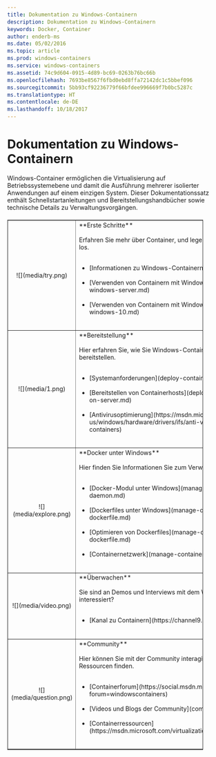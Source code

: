 ```yaml
---
title: Dokumentation zu Windows-Containern
description: Dokumentation zu Windows-Containern
keywords: Docker, Container
author: enderb-ms
ms.date: 05/02/2016
ms.topic: article
ms.prod: windows-containers
ms.service: windows-containers
ms.assetid: 74c9d604-0915-4d89-bc69-0263b76bc66b
ms.openlocfilehash: 7693be8567f6fbd0ebd8ffa72142dc1c5bbef096
ms.sourcegitcommit: 5bb93cf92236779f66bfdee996669f7b0bc5287c
ms.translationtype: HT
ms.contentlocale: de-DE
ms.lasthandoff: 10/18/2017
---
```

# <a name="windows-containers-documentation"></a>Dokumentation zu Windows-Containern

Windows-Container ermöglichen die Virtualisierung auf Betriebssystemebene und damit die Ausführung mehrerer isolierter Anwendungen auf einem einzigen System. Dieser Dokumentationssatz enthält Schnellstartanleitungen und Bereitstellungshandbücher sowie technische Details zu Verwaltungsvorgängen.

<table border="1" style="background-color:FFFFCC;border-collapse:collapse;border:1px solid FFCC00;color:000000;width:90%; margin-top: 20px" cellpadding="25" cellspacing="5">
<tr>
<td ><center>![](media/try.png)</center></td>
<td>**Erste Schritte**<br /><br />
Erfahren Sie mehr über Container, und legen Sie direkt mit ihrer Verwendung los.<br /><br />
<ul>
<li>[Informationen zu Windows-Containern](about/index.md)<br /><br /></li>
<li>[Verwenden von Containern mit Windows Server](quick-start/quick-start-windows-server.md)<br /><br /></li>
<li>[Verwenden von Containern mit Windows10](quick-start/quick-start-windows-10.md)<br /><br /></li>
</ul>
</td>
</tr>
<tr>
<td ><center>![](media/1.png)</center></td>
<td>**Bereitstellung**<br /><br />
Hier erfahren Sie, wie Sie Windows-Container unter Windows Server2016 bereitstellen.<br /><br />
<ul>
<li>[Systemanforderungen](deploy-containers/system-requirements.md)<br /><br /></li>
<li>[Bereitstellen von Containerhosts](deploy-containers/deploy-containers-on-server.md)<br /><br /></li>
<li>[Antivirusoptimierung](https://msdn.microsoft.com/en-us/windows/hardware/drivers/ifs/anti-virus-optimization-for-windows-containers)<br /><br /></li>
</ul>
</td>
</tr>

<tr>
<td ><center>![](media/explore.png)</center></td>
<td>**Docker unter Windows**<br /><br />
Hier finden Sie Informationen Sie zum Verwalten von Docker unter Windows.<br /><br />
<ul>
<li>[Docker-Modul unter Windows](manage-docker/configure-docker-daemon.md)<br /><br /></li>
<li>[Dockerfiles unter Windows](manage-docker/manage-windows-dockerfile.md)<br /><br /></li>
<li>[Optimieren von Dockerfiles](manage-docker/optimize-windows-dockerfile.md)<br /><br /></li>
<li>[Containernetzwerk](manage-containers/container-networking.md)<br /><br /></li>
</ul>
</td>
</tr>

<tr>
<td ><center>![](media/video.png)</center></td>
<td>**Überwachen**<br /><br />
Sie sind an Demos und Interviews mit dem Windows-Container-Team interessiert?<br /><br />
<ul>
<li>[Kanal zu Containern](https://channel9.msdn.com/Blogs/containers)</li>
</ul>
<br />
</td>
</tr>

<tr>
<td ><center>![](media/question.png)</center></td>
<td>**Community**<br /><br />
Hier können Sie mit der Community interagieren, Beispiele testen und weitere Ressourcen finden.<br /><br />
<ul>
<li>[Containerforum](https://social.msdn.microsoft.com/Forums/en-US/home?forum=windowscontainers)<br /><br /></li>
<li>[Videos und Blogs der Community](communitylinks.md)<br /><br /></li>
<li>[Containerressourcen](https://msdn.microsoft.com/virtualization/community/community_overview)<br /><br /></li>
</ul>
</td>
</tr>
</table>
